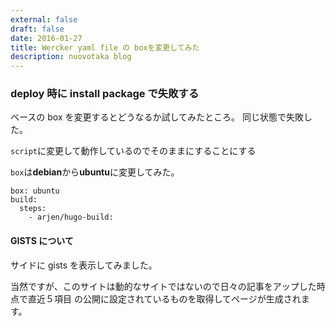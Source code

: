 ```yaml
---
external: false
draft: false
date: 2016-01-27
title: Wercker yaml file の boxを変更してみた
description: nuovotaka blog
---
```


### deploy 時に install package で失敗する

ベースの box を変更するとどうなるか試してみたところ。
同じ状態で失敗した。

`script`に変更して動作しているのでそのままにすることにする

`box`は**debian**から**ubuntu**に変更してみた。

```
box: ubuntu
build:
  steps:
    - arjen/hugo-build:
```

#### GISTS について

サイドに gists を表示してみました。

当然ですが、このサイトは動的なサイトではないので日々の記事をアップした時点で直近５項目
の公開に設定されているものを取得してページが生成されます。
